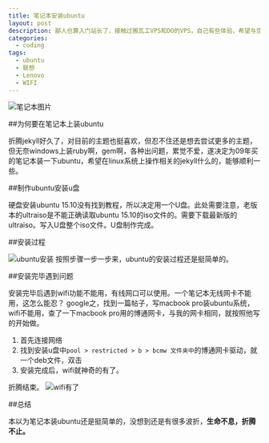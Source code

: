 ```yaml
---
title: 笔记本安装ubuntu
layout: post
description: 鄙人也算入门站长了，接触过搬瓦工VPS和DO的VPS，自己有些体验，希望与您一起分享。
categories:
  - coding
tags: 
  - ubuntu
  - 联想
  - Lenovo
  - WIFI
---
```


![笔记本图片](http://i.imgur.com/eTfDimB.jpg)

##为何要在笔记本上装ubuntu

折腾jekyll好久了，对目前的主题也挺喜欢，但忍不住还是想去尝试更多的主题，但无奈windows上装ruby啊，gem啊，各种出问题，累觉不爱，遂决定为09年买的笔记本装一下ubuntu，希望在linux系统上操作相关的jekyll什么的，能够顺利一些。

##制作ubuntu安装u盘

硬盘安装ubuntu 15.10没有找到教程，所以决定用一个U盘。此处需要注意，老版本的ultraiso是不能正确读取ubuntu 15.10的iso文件的。需要下载最新版的ultraiso。写入U盘整个iso文件。U盘制作完成。

##安装过程

![ubuntu安装](http://i.imgur.com/WCiPqu7.jpg)
按照步骤一步一步来，ubuntu的安装过程还是挺简单的。

##安装完毕遇到问题

安装完毕后遇到wifi功能不能用，有线网口可以使用。一个笔记本无线网卡不能用，这怎么能忍？
google之，找到一篇帖子，写macbook pro装ubuntu系统，wifi不能用，查了一下macbook pro用的博通网卡，与我的网卡相同，就按照他写的开始做。

 1. 首先连接网络
 1. 找到安装u盘中`pool > restricted > b > bcmw 文件夹中`的博通网卡驱动，就一个deb文件，双击
 1. 安装完成后，wifi就神奇的有了。
 
折腾结束。
![wifi有了](http://i.imgur.com/rg0Zpp2.jpg)

##总结

本以为笔记本装ubuntu还是挺简单的，没想到还是有很多波折，**生命不息，折腾不止。**